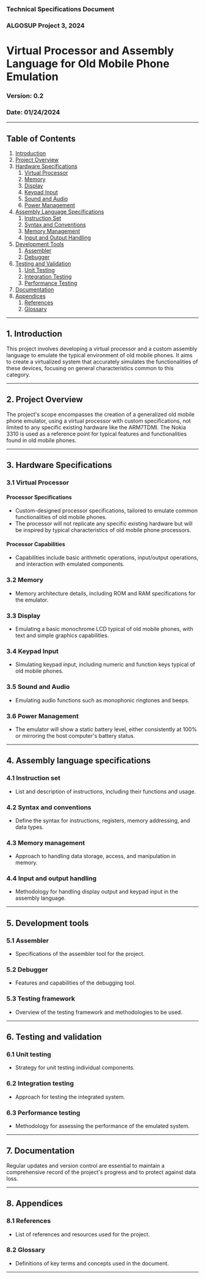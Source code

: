 ### Technical Specifications Document
### ALGOSUP Project 3, 2024

# Virtual Processor and Assembly Language for Old Mobile Phone Emulation

### Version: 0.2
### Date: 01/24/2024

---

## Table of Contents
1. [Introduction](#introduction)
2. [Project Overview](#project-overview)
3. [Hardware Specifications](#hardware-specifications)
   1. [Virtual Processor](#virtual-processor)
   2. [Memory](#memory)
   3. [Display](#display)
   4. [Keypad Input](#keypad-input)
   5. [Sound and Audio](#sound-and-audio)
   6. [Power Management](#power-management)
4. [Assembly Language Specifications](#assembly-language-specifications)
   1. [Instruction Set](#instruction-set)
   2. [Syntax and Conventions](#syntax-and-conventions)
   3. [Memory Management](#memory-management)
   4. [Input and Output Handling](#input-and-output-handling)
5. [Development Tools](#development-tools)
   1. [Assembler](#assembler)
   2. [Debugger](#debugger)
6. [Testing and Validation](#testing-and-validation)
   1. [Unit Testing](#unit-testing)
   2. [Integration Testing](#integration-testing)
   3. [Performance Testing](#performance-testing)
7. [Documentation](#documentation)
8. [Appendices](#appendices)
   1. [References](#references)
   2. [Glossary](#glossary)

---

## 1. Introduction

This project involves developing a virtual processor and a custom assembly language to emulate the typical environment of old mobile phones. It aims to create a virtualized system that accurately simulates the functionalities of these devices, focusing on general characteristics common to this category.

---

## 2. Project Overview

The project's scope encompasses the creation of a generalized old mobile phone emulator, using a virtual processor with custom specifications, not limited to any specific existing hardware like the ARM7TDMI. The Nokia 3310 is used as a reference point for typical features and functionalities found in old mobile phones.
<!-- You're repeating yourself, careful. -> lines 41 and 47  "The Nokia 3310 is an example" // "The Nokia 3310 is used as a reference point" -->
---

## 3. Hardware Specifications

### 3.1 Virtual Processor

#### Processor Specifications
- Custom-designed processor specifications, tailored to emulate common functionalities of old mobile phones.
- The processor will not replicate any specific existing hardware but will be inspired by typical characteristics of old mobile phone processors. <!-- You're repeating yourself, careful. -> lines 47 and 57  "not limited to any specific existing hardware" // "will not replicate any specific existing hardware" -->

#### Processor Capabilities
- Capabilities include basic arithmetic operations, input/output operations, and interaction with emulated components.

### 3.2 Memory
- Memory architecture details, including ROM and RAM specifications for the emulator.

### 3.3 Display
- Emulating a basic monochrome LCD typical of old mobile phones, with text and simple graphics capabilities.

### 3.4 Keypad Input
- Simulating keypad input, including numeric and function keys typical of old mobile phones.

### 3.5 Sound and Audio
- Emulating audio functions such as monophonic ringtones and beeps.
<!-- Try to be more consistent in your writing conventions. If you begin by listing things by verb-ing, continue until the end of the list.  -->
### 3.6 Power Management
- The emulator will show a static battery level, either consistently at 100% or mirroring the host computer's battery status.

---

## 4. Assembly language specifications

### 4.1 Instruction set
- List and description of instructions, including their functions and usage.

### 4.2 Syntax and conventions
- Define the syntax for instructions, registers, memory addressing, and data types.

### 4.3 Memory management
- Approach to handling data storage, access, and manipulation in memory.

### 4.4 Input and output handling
- Methodology for handling display output and keypad input in the assembly language.

---

## 5. Development tools

### 5.1 Assembler
- Specifications of the assembler tool for the project.

### 5.2 Debugger
- Features and capabilities of the debugging tool.

### 5.3 Testing framework
- Overview of the testing framework and methodologies to be used.

---

## 6. Testing and validation

### 6.1 Unit testing
- Strategy for unit testing individual components.

### 6.2 Integration testing
- Approach for testing the integrated system.

### 6.3 Performance testing
- Methodology for assessing the performance of the emulated system.

---

## 7. Documentation

Regular updates and version control are essential to maintain a comprehensive record of the project's progress and to protect against data loss.

---

## 8. Appendices

### 8.1 References
- List of references and resources used for the project.

### 8.2 Glossary
- Definitions of key terms and concepts used in the document.

---